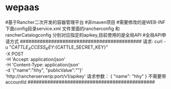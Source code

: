 # wepaas
#基于Rancher二次开发的容器管理平台
#非maven项目
#需要修改的是WEB-INF下面config目录service.xml 文件里面的rancherconfig 和 rancherCatalogconfig 分别对应指定的apikey,目前使用的是全局API
#全局API申请方式
########################################### 
请求:
curl -u "${CATTLE_ACCESS_KEY}:${CATTLE_SECRET_KEY}" \
-X POST \
-H 'Accept: application/json' \
-H 'Content-Type: application/json' \
-d '{"name":"hhy", "publicValue":""}' \
'http://rancherserverip:port/v1/apikey'
请求参数：
{
"name": "hhy"
}
不需要带accountId
#############################################